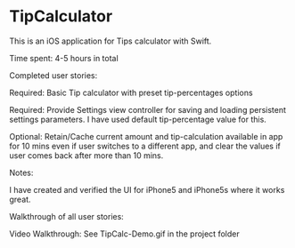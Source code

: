 TipCalculator
=============

This is an iOS application for Tips calculator with Swift.

Time spent: 4-5 hours in total

Completed user stories:

Required: Basic Tip calculator with preset tip-percentages options 

Required: Provide Settings view controller for saving and loading persistent settings parameters. I have used default tip-percentage value for this. 

Optional: Retain/Cache current amount and tip-calculation available in app for 10 mins even if user switches to a different app, and clear the values if user comes back after more than 10 mins.

Notes:

I have created and verified the UI for iPhone5 and iPhone5s where it works great.

Walkthrough of all user stories:

Video Walkthrough: See TipCalc-Demo.gif in the project folder
